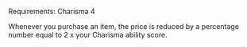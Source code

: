 Requirements: Charisma 4

Whenever you purchase an item, the price is reduced by a percentage number equal to 2 x your Charisma ability score.